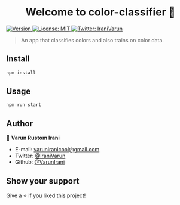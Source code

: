 <h1 align="center">Welcome to color-classifier 👋</h1>
<p>
  <a href="https://www.npmjs.com/package/color-classifier" target="_blank">
    <img alt="Version" src="https://img.shields.io/npm/v/color-classifier.svg">
  </a>
  <a href="#" target="_blank">
    <img alt="License: MIT" src="https://img.shields.io/badge/License-MIT-yellow.svg" />
  </a>
  <a href="https://twitter.com/IraniVarun" target="_blank">
    <img alt="Twitter: IraniVarun" src="https://img.shields.io/twitter/follow/IraniVarun.svg?style=social" />
  </a>
</p>

> An app that classifies colors and also trains on color data.

## Install

```sh
npm install
```

## Usage

```sh
npm run start
```

## Author

👤 **Varun Rustom Irani**

* E-mail: varuniranicool@gmail.com
* Twitter: [@IraniVarun](https://twitter.com/IraniVarun)
* Github: [@VarunIrani](https://github.com/VarunIrani)

## Show your support

Give a ⭐️ if you liked this project!